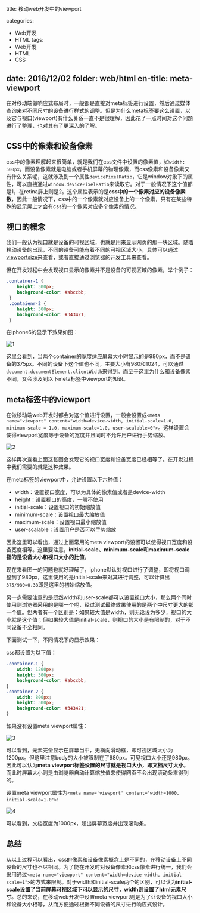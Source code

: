 title: 移动web开发中的viewport

categories:
- Web开发
- HTML
tags:
- Web开发
- HTML
- CSS

date: 2016/12/02
folder: web/html
en-title: meta-viewport
---
在对移动端做响应式布局时，一般都是直接对meta标签进行设置，然后通过媒体查询来对不同尺寸的设备进行样式的调整。但是为什么meta标签要这么设置，以及它与视口(viewport)有什么关系一直不是很理解，因此花了一点时间对这个问题进行了整理，也对其有了更深入的了解。
<!--more-->

## CSS中的像素和设备像素

css中的像素理解起来很简单，就是我们在css文件中设置的像素值，如`width: 500px`。而设备像素就是电脑或者手机屏幕的物理像素，而css像素和设备像素又有什么关系呢，这就涉及到一个属性`devicePixelRatio`，它是window对象下的属性，可以直接通过`window.devicePixelRatio`来读取它。对于一般情况下这个值都是1，在retina屏上则是2。这个属性表示的是**css中的一个像素对应的设备像素数**，因此一般情况下，css中的一个像素就对应设备上的一个像素，只有在某些特殊的显示屏上才会有css的一个像素对应多个像素的情况。

## 视口的概念

我们一般认为视口就是设备的可视区域，也就是用来显示网页的那一块区域。随着移动设备的出现，不同的设备可能有着不同的可视区域大小，具体可以通过[viewportsize](http://viewportsizes.com/)来查看，或者直接通过浏览器的开发工具来查看。

但在开发过程中会发现视口显示的像素并不是设备的可视区域的像素，举个例子：

```css
.container-1 {
    height: 300px;
   	background-color: #abccbb;
 }
 .contaienr-2 {
    height: 300px;
   	background-color: #343421;
 }
```

在iphone6的显示下效果如图：

![1](/images/viewport/1.png)

这里会看到，当两个container的宽度适应屏幕大小时显示的是980px，而不是设备的375px。不同的设备下这个值也不同，主要大小有980和1024，可以通过`document.documentElement.clientWidth`来得到。而至于这里为什么和设备像素不同，又会涉及到以下meta标签中viewport的知识。

## meta标签中的viewport

在做移动端web开发时都会对这个值进行设置，一般会设置成`<meta name="viewport" content="width=device-width, initial-scale=1.0, minimum-scale = 1.0, maximum-scale=1.0, user-scalable=0">`。这样设置会使得viewport宽度等于设备的宽度并且同时不允许用户进行手势缩放。

![2](/images/viewport/2.png)

这样再次查看上面这张图会发现它的视口宽度和设备宽度已经相等了。在开发过程中我们需要的就是这种效果。

在meta标签的viewport中，允许设置以下六种值：

* width：设置视口宽度，可以为具体的像素值或者是device-width
* height：设置视口的高度，一般不使用
* initial-scale：设置视口的初始缩放值
* minimum-scale：设置视口最大缩放值
* maximum-scale：设置视口最小缩放值
* user-scalable：设置用户是否可以手势缩放

因此这里可以看出，通过上面常用的meta viewport的设置可以使得视口宽度和设备宽度相等。这里要注意，**initial-scale、minimum-scale和maximum-scale指的是设备大小和视口大小的比值**。

现在来看图一的问题也就好理解了，iphone默认对视口进行了调整，即将视口调整到了980px，这里使用的是initial-scale来对其进行调整，可以计算出`375/980=0.38`即是这里的初始缩放值。

另一点需要注意的是既然width和user-scale都可以设置视口大小，那么两个同时使用则浏览器采用的是哪一个呢，经过测试最终效果使用的是两个中尺寸更大的那一个值。但两者有一个区别是：如果较大值是width，则无论设为多少，视口的大小就是这个值；但如果较大值是initial-scale，则视口的大小是有限制的，对于不同设备不全相同。

下面测试一下，不同情况下的显示效果：

css都设置为以下值：

```css
.container-1 {
    width: 1200px;
    height: 300px;
    background-color: #abccbb;
}
.container-2 {
    width: 800px;
    height: 300px;
    background-color: #343421;
}
```

如果没有设置meta viewport属性：

![3](/images/viewport/3.png)

可以看到，元素完全显示在屏幕当中，无横向滑动框，即可视区域大小为1200px。但这里注意body的大小被限制在了980px。可见视口大小还是980px。因此可以认为**meta viewport标签设置的尺寸就是视口大小，即文档尺寸大小**。而此时屏幕大小则是由浏览器自动计算缩放值来使得网页不会出现滚动条来得到的。

设置meta viewport属性为`<meta name='viewport' content='width=1000, initial-scale=1.0'>`:

![4](/images/viewport/4.png)

可以看到，文档宽度为1000px，超出屏幕宽度并出现滚动条。

## 总结

从以上过程可以看出，css的像素和设备像素概念上是不同的，在移动设备上不同设备的尺寸也不尽相同。为了能在开发时对设备像素和css像素进行统一，我们会采用通过`<meta name="viewport" content="width=device-width, initial-scale=1">`的方式来限制。对于width和initial-scale两个的区别，可以认为**initial-scale设置了当前屏幕可视区域下可以显示的尺寸，width则设置了html元素尺寸**。总的来说，在移动web开发中设置meta viewport则是为了让设备的视口大小和设备大小相等，从而方便通过根据不同设备的尺寸进行响应式设计。

